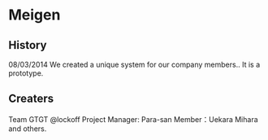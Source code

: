 # Meigen

## History

08/03/2014
 We created a unique system for our company members..
 It is a prototype.  

## Creaters

Team GTGT @lockoff
 Project Manager: Para-san
 Member：Uekara Mihara
 and others.
